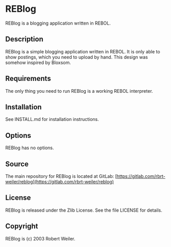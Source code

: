 # REBlog

REBlog is a blogging application written in REBOL.

## Description

REBlog is a simple blogging application written in REBOL. It is only able to show postings, which you need to upload by hand. This design was somehow inspired by Bloxsom.

## Requirements

The only thing you need to run REBlog is a working REBOL interpreter.

## Installation

See INSTALL.md for installation instructions.

## Options

REBlog has no options.

## Source

The main repository for REBlog is located at GitLab: [https://gitlab.com/rbrt-weiler/reblog](https://gitlab.com/rbrt-weiler/reblog)

## License

REBlog is released under the Zlib License. See the file LICENSE for details.

## Copyright

REBlog is (c) 2003 Robert Weiler.

